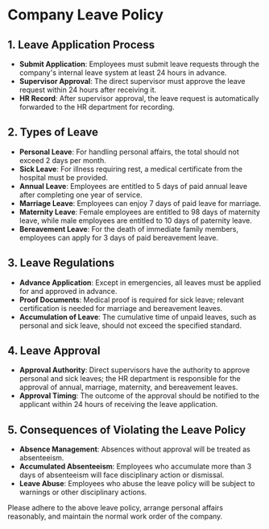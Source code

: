# Company Leave Policy

## 1. Leave Application Process

- **Submit Application**: Employees must submit leave requests through the company's internal leave system at least 24 hours in advance.
- **Supervisor Approval**: The direct supervisor must approve the leave request within 24 hours after receiving it.
- **HR Record**: After supervisor approval, the leave request is automatically forwarded to the HR department for recording.

## 2. Types of Leave

- **Personal Leave**: For handling personal affairs, the total should not exceed 2 days per month.
- **Sick Leave**: For illness requiring rest, a medical certificate from the hospital must be provided.
- **Annual Leave**: Employees are entitled to 5 days of paid annual leave after completing one year of service.
- **Marriage Leave**: Employees can enjoy 7 days of paid leave for marriage.
- **Maternity Leave**: Female employees are entitled to 98 days of maternity leave, while male employees are entitled to 10 days of paternity leave.
- **Bereavement Leave**: For the death of immediate family members, employees can apply for 3 days of paid bereavement leave.

## 3. Leave Regulations

- **Advance Application**: Except in emergencies, all leaves must be applied for and approved in advance.
- **Proof Documents**: Medical proof is required for sick leave; relevant certification is needed for marriage and bereavement leaves.
- **Accumulation of Leave**: The cumulative time of unpaid leaves, such as personal and sick leave, should not exceed the specified standard.

## 4. Leave Approval

- **Approval Authority**: Direct supervisors have the authority to approve personal and sick leaves; the HR department is responsible for the approval of annual, marriage, maternity, and bereavement leaves.
- **Approval Timing**: The outcome of the approval should be notified to the applicant within 24 hours of receiving the leave application.

## 5. Consequences of Violating the Leave Policy

- **Absence Management**: Absences without approval will be treated as absenteeism.
- **Accumulated Absenteeism**: Employees who accumulate more than 3 days of absenteeism will face disciplinary action or dismissal.
- **Leave Abuse**: Employees who abuse the leave policy will be subject to warnings or other disciplinary actions.

Please adhere to the above leave policy, arrange personal affairs reasonably, and maintain the normal work order of the company.
